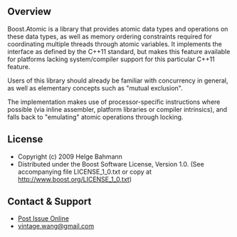 ## Overview

Boost.Atomic is a library that provides atomic
data types and operations on these data types, as well as memory
ordering constraints required for coordinating multiple threads through
atomic variables. It implements the interface as defined by the C++11
standard, but makes this feature available for platforms lacking
system/compiler support for this particular C++11 feature.

Users of this library should already be familiar with concurrency
in general, as well as elementary concepts such as "mutual exclusion".

The implementation makes use of processor-specific instructions where
possible (via inline assembler, platform libraries or compiler
intrinsics), and falls back to "emulating" atomic operations through
locking.

## License

* Copyright (c) 2009 Helge Bahmann
* Distributed under the Boost Software License, Version 1.0. (See accompanying file LICENSE_1_0.txt or copy at http://www.boost.org/LICENSE_1_0.txt)

## Contact & Support
* [Post Issue Online](https://github.com/vintage-wang/jwrapper/issues/new)
* vintage.wang@gmail.com
